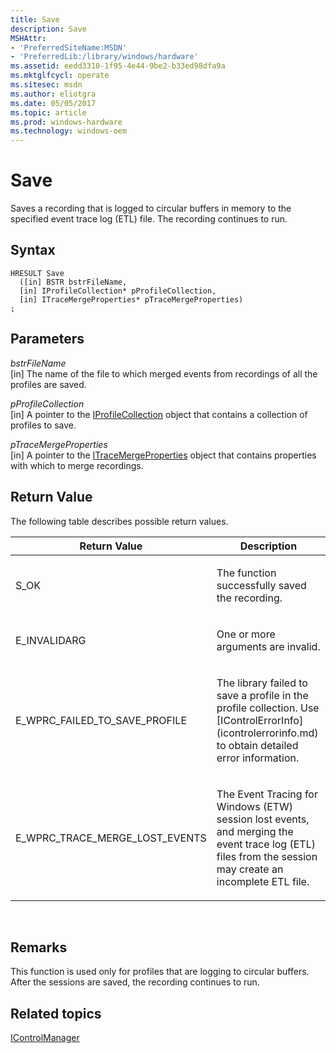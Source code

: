 ```yaml
---
title: Save
description: Save
MSHAttr:
- 'PreferredSiteName:MSDN'
- 'PreferredLib:/library/windows/hardware'
ms.assetid: eedd3310-1f95-4e44-9be2-b33ed98dfa9a
ms.mktglfcycl: operate
ms.sitesec: msdn
ms.author: eliotgra
ms.date: 05/05/2017
ms.topic: article
ms.prod: windows-hardware
ms.technology: windows-oem
---
```


# Save


Saves a recording that is logged to circular buffers in memory to the specified event trace log (ETL) file. The recording continues to run.

## Syntax


```
HRESULT Save
  ([in] BSTR bstrFileName,
  [in] IProfileCollection* pProfileCollection,
  [in] ITraceMergeProperties* pTraceMergeProperties)
;
```

## Parameters


<a href="" id="bstrfilename"></a>*bstrFileName*  
\[in\] The name of the file to which merged events from recordings of all the profiles are saved.

<a href="" id="pprofilecollection"></a>*pProfileCollection*  
\[in\] A pointer to the [IProfileCollection](iprofilecollection.md) object that contains a collection of profiles to save.

<a href="" id="ptracemergeproperties"></a>*pTraceMergeProperties*  
\[in\] A pointer to the [ITraceMergeProperties](itracemergeproperties.md) object that contains properties with which to merge recordings.

## Return Value


The following table describes possible return values.

<table>
<colgroup>
<col width="50%" />
<col width="50%" />
</colgroup>
<thead>
<tr class="header">
<th>Return Value</th>
<th>Description</th>
</tr>
</thead>
<tbody>
<tr class="odd">
<td><p>S_OK</p></td>
<td><p>The function successfully saved the recording.</p></td>
</tr>
<tr class="even">
<td><p>E_INVALIDARG</p></td>
<td><p>One or more arguments are invalid.</p></td>
</tr>
<tr class="odd">
<td><p>E_WPRC_FAILED_TO_SAVE_PROFILE</p></td>
<td><p>The library failed to save a profile in the profile collection. Use [IControlErrorInfo](icontrolerrorinfo.md) to obtain detailed error information.</p></td>
</tr>
<tr class="even">
<td><p>E_WPRC_TRACE_MERGE_LOST_EVENTS</p></td>
<td><p>The Event Tracing for Windows (ETW) session lost events, and merging the event trace log (ETL) files from the session may create an incomplete ETL file.</p></td>
</tr>
</tbody>
</table>

 

## Remarks


This function is used only for profiles that are logging to circular buffers. After the sessions are saved, the recording continues to run.

## Related topics


[IControlManager](icontrolmanager.md)

 

 







